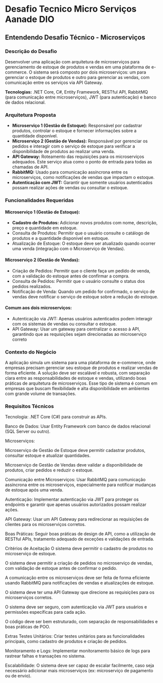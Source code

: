 # Desafio Tecnico Micro Serviços Aanade DIO

## Entendendo Desafio Técnico - Microserviços
### Descrição do Desafio
Desenvolver uma aplicação com arquitetura de microserviços para gerenciamento de estoque de produtos e vendas em uma plataforma de e-commerce. O sistema será composto por dois microserviços: um para gerenciar o estoque de produtos e outro para gerenciar as vendas, com comunicação entre os serviços via API Gateway. 

<b>Tecnologias:</b> .NET Core, C#, Entity Framework, RESTful API, RabbitMQ (para comunicação entre microserviços), JWT (para autenticação) e banco de dados relacional. 


### Arquitetura Proposta 
<ul>
    <li>
        <b>Microserviço 1 (Gestão de Estoque):</b> 
        Responsável por cadastrar produtos, controlar o estoque e fornecer informações sobre a quantidade disponível. 
    </li>
    <li>
        <b>Microserviço 2 (Gestão de Vendas):</b> 
        Responsável por gerenciar os pedidos e interagir com o serviço de estoque para verificar a disponibilidade de produtos ao realizar uma venda. 
    </li>
    <li>
        <b>API Gateway:</b> 
        Roteamento das requisições para os microserviços adequados. Este serviço atua como o ponto de entrada para todas as chamadas de API. 
    </li>
    <li>
        <b>RabbitMQ:</b> 
        Usado para comunicação assíncrona entre os microserviços, como notificações de vendas que impactam o estoque. 
    </li>
    <li>
        <b>Autenticação com JWT:</b> 
        Garantir que somente usuários autenticados possam realizar ações de vendas ou consultar o estoque.
    </li>
</ul>

### Funcionalidades Requeridas

#### Microserviço 1 (Gestão de Estoque): 
<ul>
    <li>
        <b>Cadastro de Produtos:</b> Adicionar novos produtos com nome, descrição, preço e quantidade em estoque. 
    </li>
    <li>
        Consulta de Produtos: Permitir que o usuário consulte o catálogo de produtos e a quantidade disponível em estoque. 
    </li>
    <li>
        Atualização de Estoque: O estoque deve ser atualizado quando ocorrer uma venda (integração com o Microserviço de Vendas). 
    </li>
</ul>


####  Microserviço 2 (Gestão de Vendas): 
<ul>
    <li>
    Criação de Pedidos: Permitir que o cliente faça um pedido de venda, com a validação do estoque antes de confirmar a compra. 
    </li>
    <li>
    Consulta de Pedidos: Permitir que o usuário consulte o status dos pedidos realizados. 
    </li>
    <li>
    Notificação de Venda: Quando um pedido for confirmado, o serviço de vendas deve notificar o serviço de estoque sobre a redução do estoque. 
    </li>
</ul>


#### Comum aos dois microserviços: 
<ul>
    <li>
        Autenticação via JWT: Apenas usuários autenticados podem interagir com os sistemas de vendas ou consultar o estoque. 
    </li>
    <li>
        API Gateway: Usar um gateway para centralizar o acesso à API, garantindo que as requisições sejam direcionadas ao microserviço correto
    </li>
</ul>


### Contexto do Negócio
A aplicação simula um sistema para uma plataforma de e-commerce, onde empresas precisam gerenciar seu estoque de produtos e realizar vendas de forma eficiente. A solução deve ser escalável e robusta, com separação clara entre as responsabilidades de estoque e vendas, utilizando boas práticas de arquitetura de microserviços. Esse tipo de sistema é comum em empresas que buscam flexibilidade e alta disponibilidade em ambientes com grande volume de transações. 

### Requisitos Técnicos
Tecnologia: .NET Core (C#) para construir as APIs. 

Banco de Dados: Usar Entity Framework com banco de dados relacional (SQL Server ou outro). 

Microserviços: 

Microserviço de Gestão de Estoque deve permitir cadastrar produtos, consultar estoque e atualizar quantidades. 

Microserviço de Gestão de Vendas deve validar a disponibilidade de produtos, criar pedidos e reduzir o estoque. 

Comunicação entre Microserviços: Usar RabbitMQ para comunicação assíncrona entre os microserviços, especialmente para notificar mudanças de estoque após uma venda. 

Autenticação: Implementar autenticação via JWT para proteger os endpoints e garantir que apenas usuários autorizados possam realizar ações. 

API Gateway: Usar um API Gateway para redirecionar as requisições de clientes para os microserviços corretos. 

Boas Práticas: Seguir boas práticas de design de API, como a utilização de RESTful APIs, tratamento adequado de exceções e validações de entrada. 

Critérios de Aceitação
O sistema deve permitir o cadastro de produtos no microserviço de estoque. 

O sistema deve permitir a criação de pedidos no microserviço de vendas, com validação de estoque antes de confirmar o pedido. 

A comunicação entre os microserviços deve ser feita de forma eficiente usando RabbitMQ para notificações de vendas e atualizações de estoque. 

O sistema deve ter uma API Gateway que direcione as requisições para os microserviços corretos. 

O sistema deve ser seguro, com autenticação via JWT para usuários e permissões específicas para cada ação. 

O código deve ser bem estruturado, com separação de responsabilidades e boas práticas de POO. 

Extras
Testes Unitários: Criar testes unitários para as funcionalidades principais, como cadastro de produtos e criação de pedidos. 

Monitoramento e Logs: Implementar monitoramento básico de logs para rastrear falhas e transações no sistema. 

Escalabilidade: O sistema deve ser capaz de escalar facilmente, caso seja necessário adicionar mais microserviços (ex: microserviço de pagamento ou de envio). 

